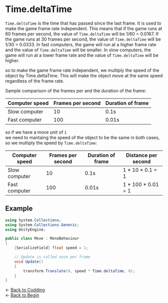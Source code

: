 # Time.deltaTime

`Time.deltaTime` is the time that has passed since the last frame. It is used to make the game frame rate independent. This means that if the game runs at 60 frames per second, the value of `Time.deltaTime` will be 1/60 = 0.0167. If the game runs at 30 frames per second, the value of `Time.deltaTime` will be 1/30 = 0.0333.
In fast computers, the game will run at a higher frame rate and the value of `Time.deltaTime` will be smaller. In slow computers, the game will run at a lower frame rate and the value of `Time.deltaTime` will be higher.

so to make the game frame rate independent, we multiply the speed of the object by Time.deltaTime. This will make the object move at the same speed regardless of the frame rate.

Sample comparison of the frames per and the duration of the frame:


|Computer speed | Frames per second | Duration of frame |
| --- | --- | --- |
| Slow computer | 10 | 0.1s |
| Fast computer | 100 | 0.01s |


so if we have a move unit of `1` \
we need to mantaing the speed of the object to be the same in both cases, so we multiply the speed by `Time.deltaTime`:

|Computer speed | Frames per second | Duration of frame | Distance per second |
| --- | --- | --- | --- |
| Slow computer | 10 | 0.1s | 1 * 10 * 0.1 = 1 |
| Fast computer | 100 | 0.01s | 1 * 100 * 0.01 = 1 |


## Example

```csharp
using System.Collections;
using System.Collections.Generic;
using UnityEngine;

public class Move : MonoBehaviour
{
    [SerializeField] float speed = 1;

    // Update is called once per frame
    void Update()
    {
        transform.Translate(0, speed * Time.deltaTime, 0);
    }
}
```

&larr; [Back to Codding](./Coding_unity.md)\
&larr; [Back to Begin](./README.md)